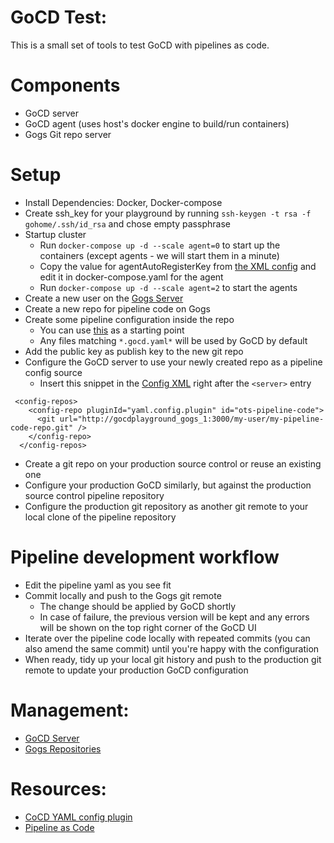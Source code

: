 # GoCD Test:

This is a small set of tools to test GoCD with pipelines as code.

# Components
* GoCD server
* GoCD agent (uses host's docker engine to build/run containers)
* Gogs Git repo server

# Setup
* Install Dependencies: Docker, Docker-compose
* Create ssh_key for your playground by running `ssh-keygen -t rsa -f gohome/.ssh/id_rsa` and chose empty passphrase
* Startup cluster
  * Run `docker-compose up -d --scale agent=0` to start up the containers (except agents - we will start them in a minute)
  * Copy the value for agentAutoRegisterKey from [the XML config](http://localhost:8153/go/admin/config_xml) and edit it in docker-compose.yaml for the agent
  * Run `docker-compose up -d --scale agent=2` to start the agents
* Create a new user on the [Gogs Server](http://localhost:3000)
* Create a new repo for pipeline code on Gogs
* Create some pipeline configuration inside the repo
   * You can use [this](https://github.com/tomzo/gocd-yaml-config-example/blob/master/ci.gocd.yaml) as a starting point
   * Any files matching `*.gocd.yaml*` will be used by GoCD by default
* Add the public key as publish key to the new git repo
* Configure the GoCD server to use your newly created repo as a pipeline config source
  * Insert this snippet in the [Config XML](http://localhost:8153/go/admin/config_xml/edit) right after the `<server>` entry
```
 <config-repos>
    <config-repo pluginId="yaml.config.plugin" id="ots-pipeline-code">
      <git url="http://gocdplayground_gogs_1:3000/my-user/my-pipeline-code-repo.git" />
    </config-repo>
  </config-repos>
```
* Create a git repo on your production source control or reuse an existing one
* Configure your production GoCD similarly, but against the production source control pipeline repository
* Configure the production git repository as another git remote to your local clone of the pipeline repository

# Pipeline development workflow

* Edit the pipeline yaml as you see fit
* Commit locally and push to the Gogs git remote
  * The change should be applied by GoCD shortly
  * In case of failure, the previous version will be kept and any errors will be shown on the top right corner of the GoCD UI
* Iterate over the pipeline code locally with repeated commits (you can also amend the same commit) until you're happy with the configuration
* When ready, tidy up your local git history and push to the production git remote to update your production GoCD configuration


# Management:
* [GoCD Server](http://localhost:8153)
* [Gogs Repositories](http://localhost:3000)

# Resources:
* [CoCD YAML config plugin](https://github.com/tomzo/gocd-yaml-config-plugin)
* [Pipeline as Code](https://docs.gocd.org/current/advanced_usage/pipelines_as_code.html)
